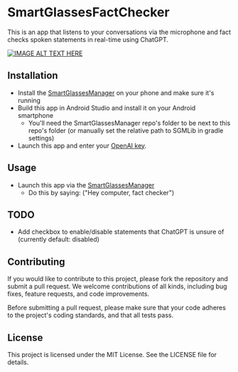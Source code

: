 # SmartGlassesFactChecker

This is an app that listens to your conversations via the microphone and fact checks spoken statements in real-time using ChatGPT.

[![IMAGE ALT TEXT HERE](https://img.youtube.com/vi/QdCHqAbLw-g/0.jpg)](https://www.youtube.com/watch?v=QdCHqAbLw-g)

## Installation

- Install the [SmartGlassesManager](https://github.com/TeamOpenSmartGlasses/SmartGlassesManager) on your phone and make sure it's running
- Build this app in Android Studio and install it on your Android smartphone
  - You'll need the SmartGlassesManager repo's folder to be next to this repo's folder (or manually set the relative path to SGMLib in gradle settings)
- Launch this app and enter your [OpenAI key](https://platform.openai.com/account/api-keys).

## Usage

* Launch this app via the [SmartGlassesManager](https://github.com/TeamOpenSmartGlasses/SmartGlassesManager)
  - Do this by saying: ("Hey computer, fact checker")

## TODO

* Add checkbox to enable/disable statements that ChatGPT is unsure of (currently default: disabled)

## Contributing

If you would like to contribute to this project, please fork the repository and submit a pull request. We welcome contributions of all kinds, including bug fixes, feature requests, and code improvements.

Before submitting a pull request, please make sure that your code adheres to the project's coding standards, and that all tests pass.

## License

This project is licensed under the MIT License. See the LICENSE file for details.
